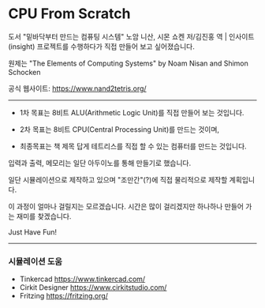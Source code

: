 # CPU From Scratch

도서 "밑바닥부터 만드는 컴퓨팅 시스템" 노암 니산, 시몬 쇼켄 저/김진홍 역 | 인사이트(insight) 프로젝트를 수행하다가 직접 만들어 보고 싶어졌습니다.

원제는 "The Elements of Computing Systems" by Noam Nisan and Shimon Schocken

공식 웹사이트: https://www.nand2tetris.org/

---

- 1차 목표는 8비트 ALU(Arithmetic Logic Unit)를 직접 만들어 보는 것입니다.

- 2차 목표는 8비트 CPU(Central Processing Unit)를 만드는 것이며,

- 최종목표는 책 제목 답게 테트리스를 직접 할 수 있는 컴퓨터를 만드는 것입니다.

입력과 출력, 메모리는 일단 아두이노를 통해 만들기로 했습니다.

일단 시뮬레이션으로 제작하고 있으며 "조만간"(?)에 직접 물리적으로 제작할 계획입니다.

이 과정이 얼마나 걸릴지는 모르겠습니다. 시간은 많이 걸리겠지만 하나하나 만들어 가는 재미를 찾겠습니다.

Just Have Fun!

---

### 시뮬레이션 도움

- Tinkercad https://www.tinkercad.com/
- Cirkit Designer https://www.cirkitstudio.com/
- Fritzing https://fritzing.org/
